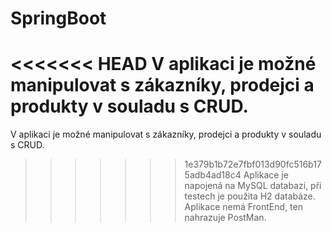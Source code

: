 # SpringBoot
<<<<<<< HEAD
V aplikaci je možné manipulovat s zákazníky, prodejci a produkty v souladu s CRUD.
=======
V aplikaci je možné manipulovat s zákazníky, prodejci a produkty v souladu s CRUD. 
>>>>>>> 1e379b1b72e7fbf013d90fc516b175adb4ad18c4
Aplikace je napojená na MySQL databazi, při testech je použita H2 databáze.
Aplikace nemá FrontEnd, ten nahrazuje PostMan.
